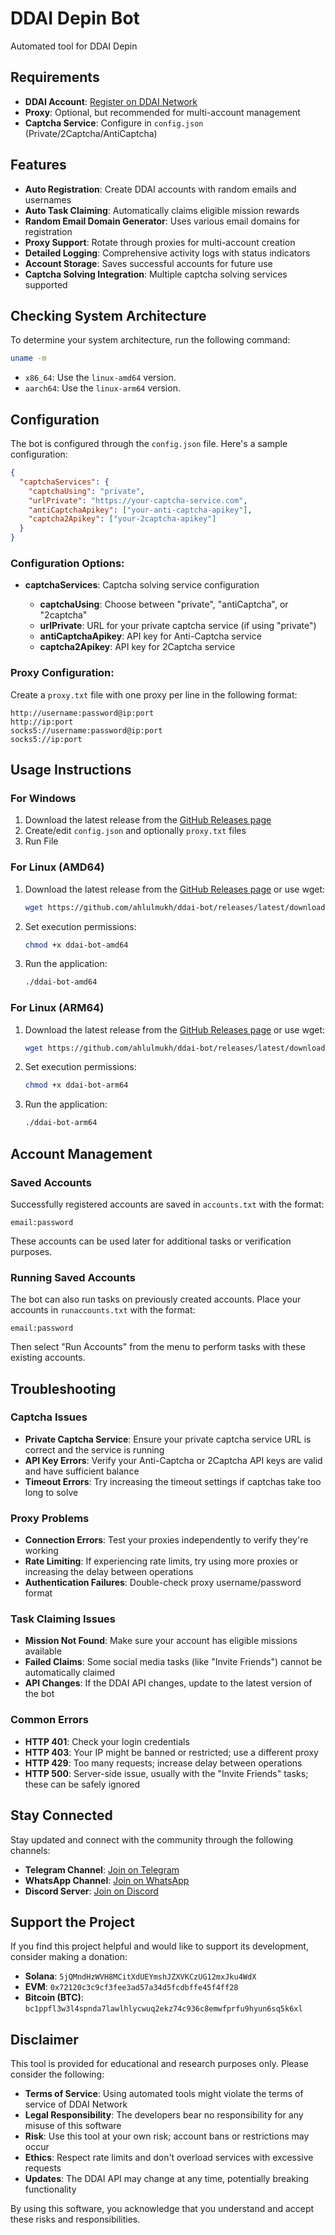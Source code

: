 # DDAI Depin Bot

Automated tool for DDAI Depin

## Requirements

- **DDAI Account**: [Register on DDAI Network](https://app.ddai.space/register?ref=r9zs0fHw)
- **Proxy**: Optional, but recommended for multi-account management
- **Captcha Service**: Configure in `config.json` (Private/2Captcha/AntiCaptcha)

## Features

- **Auto Registration**: Create DDAI accounts with random emails and usernames
- **Auto Task Claiming**: Automatically claims eligible mission rewards
- **Random Email Domain Generator**: Uses various email domains for registration
- **Proxy Support**: Rotate through proxies for multi-account creation
- **Detailed Logging**: Comprehensive activity logs with status indicators
- **Account Storage**: Saves successful accounts for future use
- **Captcha Solving Integration**: Multiple captcha solving services supported

## Checking System Architecture

To determine your system architecture, run the following command:

```bash
uname -m
```

- `x86_64`: Use the `linux-amd64` version.
- `aarch64`: Use the `linux-arm64` version.

## Configuration

The bot is configured through the `config.json` file. Here's a sample configuration:

```json
{
  "captchaServices": {
    "captchaUsing": "private",
    "urlPrivate": "https://your-captcha-service.com",
    "antiCaptchaApikey": ["your-anti-captcha-apikey"],
    "captcha2Apikey": ["your-2captcha-apikey"]
  }
}
```

### Configuration Options:

- **captchaServices**: Captcha solving service configuration

  - **captchaUsing**: Choose between "private", "antiCaptcha", or "2captcha"
  - **urlPrivate**: URL for your private captcha service (if using "private")
  - **antiCaptchaApikey**: API key for Anti-Captcha service
  - **captcha2Apikey**: API key for 2Captcha service

### Proxy Configuration:

Create a `proxy.txt` file with one proxy per line in the following format:

```
http://username:password@ip:port
http://ip:port
socks5://username:password@ip:port
socks5://ip:port
```

## Usage Instructions

### For Windows

1. Download the latest release from the [GitHub Releases page](https://github.com/ahlulmukh/ddai-bot/releases/latest)
2. Create/edit `config.json` and optionally `proxy.txt` files
3. Run File

### For Linux (AMD64)

1. Download the latest release from the [GitHub Releases page](https://github.com/ahlulmukh/ddai-bot/releases/latest) or use wget:

   ```bash
   wget https://github.com/ahlulmukh/ddai-bot/releases/latest/download/ddai-bot-amd64
   ```

2. Set execution permissions:

   ```bash
   chmod +x ddai-bot-amd64
   ```

3. Run the application:
   ```bash
   ./ddai-bot-amd64
   ```

### For Linux (ARM64)

1. Download the latest release from the [GitHub Releases page](https://github.com/ahlulmukh/ddai-bot/releases/latest) or use wget:

   ```bash
   wget https://github.com/ahlulmukh/ddai-bot/releases/latest/download/ddai-bot-arm64
   ```

2. Set execution permissions:

   ```bash
   chmod +x ddai-bot-arm64
   ```

3. Run the application:
   ```bash
   ./ddai-bot-arm64
   ```

## Account Management

### Saved Accounts

Successfully registered accounts are saved in `accounts.txt` with the format:

```
email:password
```

These accounts can be used later for additional tasks or verification purposes.

### Running Saved Accounts

The bot can also run tasks on previously created accounts. Place your accounts in `runaccounts.txt` with the format:

```
email:password
```

Then select "Run Accounts" from the menu to perform tasks with these existing accounts.

## Troubleshooting

### Captcha Issues

- **Private Captcha Service**: Ensure your private captcha service URL is correct and the service is running
- **API Key Errors**: Verify your Anti-Captcha or 2Captcha API keys are valid and have sufficient balance
- **Timeout Errors**: Try increasing the timeout settings if captchas take too long to solve

### Proxy Problems

- **Connection Errors**: Test your proxies independently to verify they're working
- **Rate Limiting**: If experiencing rate limits, try using more proxies or increasing the delay between operations
- **Authentication Failures**: Double-check proxy username/password format

### Task Claiming Issues

- **Mission Not Found**: Make sure your account has eligible missions available
- **Failed Claims**: Some social media tasks (like "Invite Friends") cannot be automatically claimed
- **API Changes**: If the DDAI API changes, update to the latest version of the bot

### Common Errors

- **HTTP 401**: Check your login credentials
- **HTTP 403**: Your IP might be banned or restricted; use a different proxy
- **HTTP 429**: Too many requests; increase delay between operations
- **HTTP 500**: Server-side issue, usually with the "Invite Friends" tasks; these can be safely ignored

## Stay Connected

Stay updated and connect with the community through the following channels:

- **Telegram Channel**: [Join on Telegram](https://t.me/elpuqus)
- **WhatsApp Channel**: [Join on WhatsApp](https://whatsapp.com/channel/0029VavBRhGBqbrEF9vxal1R)
- **Discord Server**: [Join on Discord](https://discord.com/invite/uKM4UCAccY)

## Support the Project

If you find this project helpful and would like to support its development, consider making a donation:

- **Solana**: `5jQMndHzWVH8MCitXdUEYmshJZXVKCzUG12mxJku4WdX`
- **EVM**: `0x72120c3c9cf3fee3ad57a34d5fcdbffe45f4ff28`
- **Bitcoin (BTC)**: `bc1ppfl3w3l4spnda7lawlhlycwuq2ekz74c936c8emwfprfu9hyun6sq5k6xl`

## Disclaimer

This tool is provided for educational and research purposes only. Please consider the following:

- **Terms of Service**: Using automated tools might violate the terms of service of DDAI Network
- **Legal Responsibility**: The developers bear no responsibility for any misuse of this software
- **Risk**: Use this tool at your own risk; account bans or restrictions may occur
- **Ethics**: Respect rate limits and don't overload services with excessive requests
- **Updates**: The DDAI API may change at any time, potentially breaking functionality

By using this software, you acknowledge that you understand and accept these risks and responsibilities.
